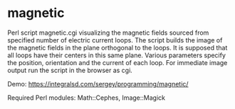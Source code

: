 # magnetic
Perl script magnetic.cgi visualizing the magnetic fields sourced from specified number of electric current loops.
The script builds the image of the magnetic fields in the plane orthogonal to the loops.
It is supposed that all loops have their centers in this same plane. 
Various parameters specify the position, orientation and the current of each loop.
For immediate image output run the script in the browser as cgi.

Demo: https://integralsd.com/sergey/programming/magnetic/

Required Perl modules:
Math::Cephes, 
Image::Magick



